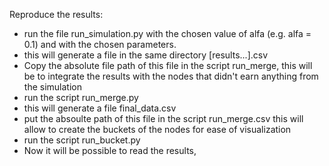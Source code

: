 Reproduce the results:

- run the file run_simulation.py with the chosen value of alfa (e.g. alfa = 0.1) and with the chosen parameters.
- this will generate a file in the same directory [results...].csv
- Copy the absolute file path of this file in the script run_merge, this will be to integrate the results with the nodes that didn't earn anything from the simulation
- run the script run_merge.py
- this will generate a file final_data.csv
- put the absoulte path of this file in the script run_merge.csv this will allow to create the buckets of the nodes for ease of visualization
- run the script run_bucket.py
- Now it will be possible to read the results, 
